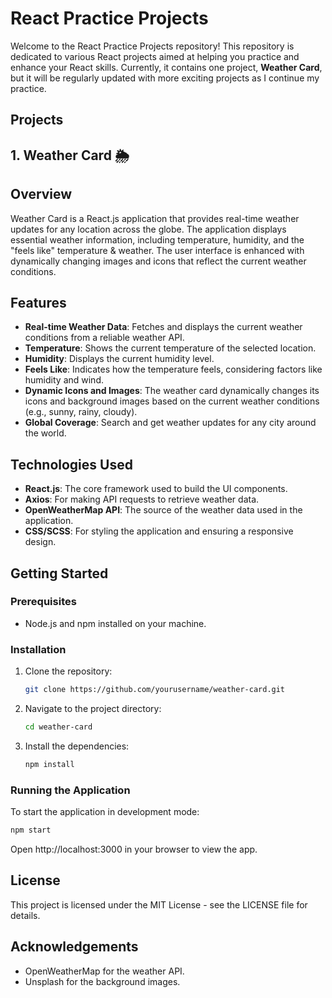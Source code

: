 # React Practice Projects

Welcome to the React Practice Projects repository! This repository is dedicated to various React projects aimed at helping you practice and enhance your React skills. Currently, it contains one project, **Weather Card**, but it will be regularly updated with more exciting projects as I continue my practice.

## Projects

## 1. Weather Card 🌦️

## Overview

Weather Card is a React.js application that provides real-time weather updates for any location across the globe. The application displays essential weather information, including temperature, humidity, and the "feels like" temperature & weather. The user interface is enhanced with dynamically changing images and icons that reflect the current weather conditions.

## Features

- **Real-time Weather Data**: Fetches and displays the current weather conditions from a reliable weather API.
- **Temperature**: Shows the current temperature of the selected location.
- **Humidity**: Displays the current humidity level.
- **Feels Like**: Indicates how the temperature feels, considering factors like humidity and wind.
- **Dynamic Icons and Images**: The weather card dynamically changes its icons and background images based on the current weather conditions (e.g., sunny, rainy, cloudy).
- **Global Coverage**: Search and get weather updates for any city around the world.

## Technologies Used

- **React.js**: The core framework used to build the UI components.
- **Axios**: For making API requests to retrieve weather data.
- **OpenWeatherMap API**: The source of the weather data used in the application.
- **CSS/SCSS**: For styling the application and ensuring a responsive design.

## Getting Started

### Prerequisites

- Node.js and npm installed on your machine.

### Installation

1. Clone the repository:
   ```bash
   git clone https://github.com/yourusername/weather-card.git
2. Navigate to the project directory:
   ```bash
   cd weather-card
3. Install the dependencies:
   ```bash
   npm install
### Running the Application
To start the application in development mode:
  ```bash
  npm start
```

Open http://localhost:3000 in your browser to view the app.
## License
This project is licensed under the MIT License - see the LICENSE file for details.

## Acknowledgements
- OpenWeatherMap for the weather API.
- Unsplash for the background images.
